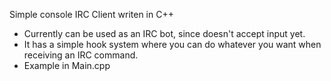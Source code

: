Simple console IRC Client writen in C++

- Currently can be used as an IRC bot, since doesn't accept input yet.
- It has a simple hook system where you can do whatever you want  when receiving an IRC command.
- Example in Main.cpp
